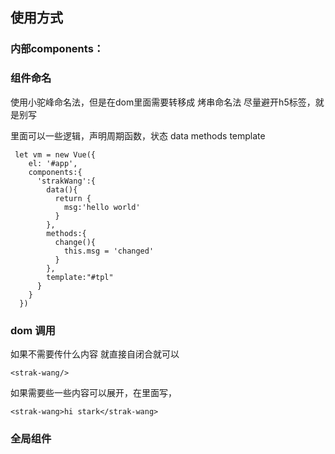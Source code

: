 ## 使用方式

### 内部components：

### 组件命名
 使用小驼峰命名法，但是在dom里面需要转移成 烤串命名法
  尽量避开h5标签，就是别写 <head> <footer>

里面可以一些逻辑，声明周期函数，状态
data
methods
template
```
 let vm = new Vue({
    el: '#app',
    components:{
      'strakWang':{
        data(){
          return {
            msg:'hello world'
          }
        },
        methods:{
          change(){
            this.msg = 'changed'
          }
        },
        template:"#tpl"
      }
    }
  })
```

### dom 调用
如果不需要传什么内容 就直接自闭合就可以
```
<strak-wang/>
```

如果需要些一些内容可以展开，在里面写，
```
<strak-wang>hi stark</strak-wang>
```

### 全局组件